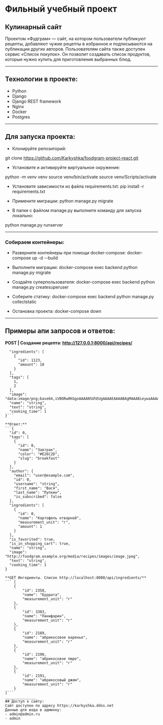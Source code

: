 # Фильный учебный проект
## Кулинарный сайт

Проектом «Фудграм» — сайт, на котором пользователи публикуют рецепты,
добавляют чужие рецепты в избранное и подписываются на публикации других авторов.
Пользователям сайта также доступен сервис «Список покупок».
Он позволит создавать список продуктов, которые нужно купить для приготовления
выбранных блюд.

______________

## Технологии в проекте:
- Python
- Django
- Django REST framework
- Nginx
- Docker
- Postgres

______________
## Для запуска проекта:
- Клонируйте репозиторий:

git clone https://github.com/Karkyshka/foodgram-project-react.git
- Установите и активируйте виртуальное окружение:

python -m venv venv
source venv/bin/activate
source venv/Scripts/activate

- Установите зависимости из файла requirements.txt:
pip install -r requirements.txt

- Примените миграции:
python manage.py migrate

- В папке с файлом manage.py выполните команду для запуска локально:

python manage.py runserver

______________
### Собираем контейнеры:
- Разверните контейнеры при помощи docker-compose:
docker-compose up -d --build

- Выполните миграции:
docker-compose exec backend python manage.py migrate

- Создайте суперпользователя:
docker-compose exec backend python manage.py createsuperuser

- Соберите статику:
docker-compose exec backend python manage.py collectstatic 

- Остановка проекта:
docker-compose down

______________
## Примеры апи запросов и ответов:
**POST | Создание рецепта: http://127.0.0.1:8000/api/recipes/**

```{
  "ingredients": [
    {
      "id": 1123,
      "amount": 10
    }
  ],
  "tags": [
    1,
    2
  ],
  "image": "data:image/png;base64,iVBORw0KGgoAAAANSUhEUgAAAAEAAAABAgMAAABieywaAAAACVBMVEUAAAD///9fX1/S0ecCAAAACXBIWXMAAA7EAAAOxAGVKw4bAAAACklEQVQImWNoAAAAggCByxOyYQAAAABJRU5ErkJggg==",
  "name": "string",
  "text": "string",
  "cooking_time": 1
}``` 

**Ответ:**
```{
  "id": 0,
  "tags": [
    {
      "id": 0,
      "name": "Завтрак",
      "color": "#E26C2D",
      "slug": "breakfast"
    }
  ],
  "author": {
    "email": "user@example.com",
    "id": 0,
    "username": "string",
    "first_name": "Вася",
    "last_name": "Пупкин",
    "is_subscribed": false
  },
  "ingredients": [
    {
      "id": 0,
      "name": "Картофель отварной",
      "measurement_unit": "г",
      "amount": 1
    }
  ],
  "is_favorited": true,
  "is_in_shopping_cart": true,
  "name": "string",
  "image": "http://foodgram.example.org/media/recipes/images/image.jpeg",
  "text": "string",
  "cooking_time": 1
} 

**GET Ингедиенты. Список http://localhost:8000/api/ingredients/**
``` [
    {
        "id": 2358,
        "name": "Буррата",
        "measurement_unit": "г"
    },
    {
        "id": 3383,
        "name": "Панифарин",
        "measurement_unit": "г"
    },
    {
        "id": 2189,
        "name": "абрикосовое варенье",
        "measurement_unit": "г"
    },
    {
        "id": 2190,
        "name": "абрикосовое пюре",
        "measurement_unit": "г"
    },
    {
        "id": 2191,
        "name": "абрикосовый джем",
        "measurement_unit": "г"
    }
]```
______________
## Доступ к сайту:
Сайт доступен по адресу https://karkyshka.ddns.net
Данные для вода в админку:
- admin@admin.ru
- admin
